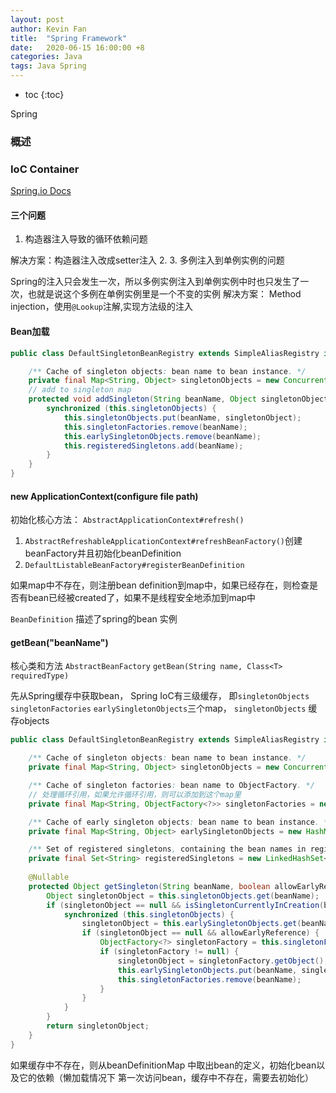 ```yaml
---
layout: post
author: Kevin Fan
title:  "Spring Framework"
date:   2020-06-15 16:00:00 +8
categories: Java
tags: Java Spring
---
```


* toc
{:toc}


Spring

<!-- more -->

### 概述

### IoC Container

[Spring.io Docs](https://docs.spring.io/spring-framework/docs/current/spring-framework-reference/core.html#beans-factory-dependson)

#### 三个问题

1. 构造器注入导致的循环依赖问题

解决方案：构造器注入改成setter注入
2. 
3. 多例注入到单例实例的问题
 
Spring的注入只会发生一次，所以多例实例注入到单例实例中时也只发生了一次，也就是说这个多例在单例实例里是一个不变的实例
解决方案： Method injection，使用`@Lookup`注解,实现方法级的注入


#### Bean加载

```java
public class DefaultSingletonBeanRegistry extends SimpleAliasRegistry implements SingletonBeanRegistry {

	/** Cache of singleton objects: bean name to bean instance. */
	private final Map<String, Object> singletonObjects = new ConcurrentHashMap<>(256);
    // add to singleton map
    protected void addSingleton(String beanName, Object singletonObject) {
        synchronized (this.singletonObjects) {
            this.singletonObjects.put(beanName, singletonObject);
            this.singletonFactories.remove(beanName);
            this.earlySingletonObjects.remove(beanName);
            this.registeredSingletons.add(beanName);
        }
    }
}
```

#### new ApplicationContext(configure file path)

初始化核心方法： `AbstractApplicationContext#refresh()`

1. `AbstractRefreshableApplicationContext#refreshBeanFactory()`创建beanFactory并且初始化beanDefinition
2. `DefaultListableBeanFactory#registerBeanDefinition`

如果map中不存在，则注册bean definition到map中，如果已经存在，则检查是否有bean已经被created了，如果不是线程安全地添加到map中

`BeanDefinition` 描述了spring的bean 实例

#### getBean("beanName")

核心类和方法 `AbstractBeanFactory` `getBean(String name, Class<T> requiredType)`

先从Spring缓存中获取bean， Spring IoC有三级缓存， 即`singletonObjects` `singletonFactories` `earlySingletonObjects`三个map，
`singletonObjects` 缓存objects
```java
public class DefaultSingletonBeanRegistry extends SimpleAliasRegistry implements SingletonBeanRegistry {

	/** Cache of singleton objects: bean name to bean instance. */
	private final Map<String, Object> singletonObjects = new ConcurrentHashMap<>(256);

	/** Cache of singleton factories: bean name to ObjectFactory. */
    // 处理循环引用，如果允许循环引用，则可以添加到这个map里
	private final Map<String, ObjectFactory<?>> singletonFactories = new HashMap<>(16);

	/** Cache of early singleton objects: bean name to bean instance. */
	private final Map<String, Object> earlySingletonObjects = new HashMap<>(16);

	/** Set of registered singletons, containing the bean names in registration order. */
	private final Set<String> registeredSingletons = new LinkedHashSet<>(256);
    
    @Nullable
    protected Object getSingleton(String beanName, boolean allowEarlyReference) {
        Object singletonObject = this.singletonObjects.get(beanName);
        if (singletonObject == null && isSingletonCurrentlyInCreation(beanName)) {
            synchronized (this.singletonObjects) {
                singletonObject = this.earlySingletonObjects.get(beanName);
                if (singletonObject == null && allowEarlyReference) {
                    ObjectFactory<?> singletonFactory = this.singletonFactories.get(beanName);
                    if (singletonFactory != null) {
                        singletonObject = singletonFactory.getObject();
                        this.earlySingletonObjects.put(beanName, singletonObject);
                        this.singletonFactories.remove(beanName);
                    }
                }
            }
        }
        return singletonObject;
    }
}
```

如果缓存中不存在，则从beanDefinitionMap 中取出bean的定义，初始化bean以及它的依赖（懒加载情况下 第一次访问bean，缓存中不存在，需要去初始化）
